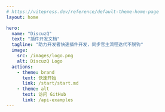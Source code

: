 ```yaml
---
# https://vitepress.dev/reference/default-theme-home-page
layout: home

hero:
  name: "DiscuzQ"
  text: "插件开发文档"
  tagline: "助力开发者快速插件开发，同步官主流程迭代不脱钩"
  image: 
    src: /images/logo.png
    alt: DiscuzQ Logo
  actions:
    - theme: brand
      text: 快速开始
      link: /start/start.md
    - theme: alt
      text: 访问 GitHub
      link: /api-examples
---
```



